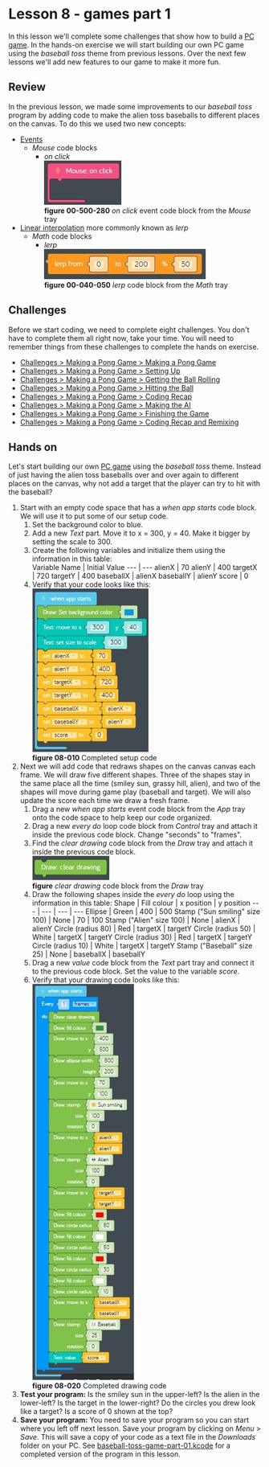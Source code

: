 # Lesson 8 - games part 1

In this lesson we'll complete some challenges that show how to build a [PC game](https://en.wikipedia.org/wiki/PC_game). In the hands-on exercise we will start building our own PC game using the *baseball toss* theme from previous lessons. Over the next few lessons we'll add new features to our game to make it more fun.

## Review

In the previous lesson, we made some improvements to our *baseball toss* program by adding code to make the alien toss baseballs to different places on the canvas. To do this we used two new concepts:

* [Events](https://en.wikipedia.org/wiki/Event-driven_programming)
  * *Mouse* code blocks
    * *on click*  
    ![00-500-280](../images/00-500-280.parts.mouse.onclick.jpg)  
    **figure 00-500-280** *on click* event code block from the *Mouse* tray
* [Linear interpolation](https://en.wikipedia.org/wiki/Linear_interpolation) more commonly known as *lerp*
  * *Math* code blocks
    * *lerp*  
    ![00-040-050](../images/00-040-050.math.lerp.jpg)  
    **figure 00-040-050** *lerp* code block from the *Math* tray

## Challenges

Before we start coding, we need to complete eight challenges. You don't have to complete them all right now, take your time. You will need to remember things from these challenges to complete the hands on exercise.

* [Challenges > Making a Pong Game > Making a Pong Game](https://code.kano.me/challenge/CLUB09/CLUB09_06_pong)
* [Challenges > Making a Pong Game > Setting Up](https://code.kano.me/challenge/CLUB09/CLUB09_01_pong)
* [Challenges > Making a Pong Game > Getting the Ball Rolling](https://code.kano.me/challenge/CLUB09/CLUB09_02_pong)
* [Challenges > Making a Pong Game > Hitting the Ball](https://code.kano.me/challenge/CLUB09/CLUB09_03_pong)
* [Challenges > Making a Pong Game > Coding Recap](https://code.kano.me/challenge/CLUB09/CLUB09_07_pong)
* [Challenges > Making a Pong Game > Making the AI](https://code.kano.me/challenge/CLUB09/CLUB09_04_pong)
* [Challenges > Making a Pong Game > Finishing the Game](https://code.kano.me/challenge/CLUB09/CLUB09_05_pong)
* [Challenges > Making a Pong Game > Coding Recap and Remixing](https://code.kano.me/challenge/CLUB09/CLUB09_08_pong)

## Hands on

Let's start building our own [PC game](https://en.wikipedia.org/wiki/PC_game) using the *baseball toss* theme. Instead of just having the alien toss baseballs over and over again to different places on the canvas, why not add a target that the player can try to hit with the baseball?

1. Start with an empty code space that has a *when app starts* code block. We will use it to put some of our setup code.
    1. Set the background color to blue.
    1. Add a new *Text* part. Move it to x = 300, y = 40. Make it bigger by setting the scale to 300.
    1. Create the following variables and initialize them using the information in this table:  
        Variable Name | Initial Value
        --- | ---
        alienX | 70
        alienY | 400
        targetX | 720
        targetY | 400
        baseballX | alienX
        baseballY | alienY
        score | 0
    1. Verify that your code looks like this:  
    ![08-010](./images/08-010.jpg)  
    **figure 08-010** Completed setup code
1. Next we will add code that redraws shapes on the canvas canvas each frame. We will draw five different shapes. Three of the shapes stay in the same place all the time (smiley sun, grassy hill, alien), and two of the shapes will move during game play (baseball and target). We will also update the score each time we draw a fresh frame.
    1. Drag a new *when app starts* event code block from the *App* tray onto the code space to help keep our code organized.
    1. Drag a new *every do* loop code block from *Control* tray and attach it inside the previous code block. Change "seconds" to "frames".
    1. Find the *clear drawing* code block from the *Draw* tray and attach it inside the previous code block.  
    ![00-080-030](../images/00-080-030.draw.cleardrawing.jpg)  
    **figure** *clear drawing* code block from the *Draw* tray
    1. Draw the following shapes inside the *every do* loop using the information in this table:
        Shape | Fill colour | x position | y position
        --- | --- | --- | ---
        Ellipse | Green | 400 | 500
        Stamp ("Sun smiling" size 100) | None | 70 | 100
        Stamp ("Alien" size 100) | None | alienX | alienY
        Circle (radius 80) | Red | targetX | targetY
        Circle (radius 50) | White | targetX | targetY
        Circle (radius 30) | Red | targetX | targetY
        Circle (radius 10) | White | targetX | targetY
        Stamp ("Baseball" size 25) | None | baseballX | baseballY
    1. Drag a new *value* code block from the *Text* part tray and connect it to the previous code block. Set the value to the variable *score*.
    1. Verify that your drawing code looks like this:  
    ![08-020](./images/08-020.jpg)  
    **figure 08-020** Completed drawing code
1. **Test your program:** Is the smiley sun in the upper-left? Is the alien in the lower-left? Is the target in the lower-right? Do the circles you drew look like a target? Is a score of 0 shown at the top?
1. **Save your program:** You need to save your program so you can start where you left off next lesson. Save your program by clicking on *Menu* > *Save*. This will save a copy of your code as a text file in the *Downloads* folder on your PC. See [baseball-toss-game-part-01.kcode](./baseball-toss-game-part-01.kcode) for a completed version of the program in this lesson.

